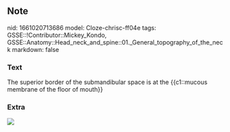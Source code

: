 ## Note
nid: 1661020713686
model: Cloze-chrisc-ff04e
tags: GSSE::!Contributor::Mickey_Kondo, GSSE::Anatomy::Head_neck_and_spine::01._General_topography_of_the_neck
markdown: false

### Text
The superior border of the submandibular space is at the {{c1::mucous membrane of the floor of mouth}}

### Extra
<img src="12352.myextj">
